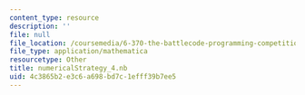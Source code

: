 ```yaml
---
content_type: resource
description: ''
file: null
file_location: /coursemedia/6-370-the-battlecode-programming-competition-january-iap-2013/4c3865b2e3c6a698bd7c1efff39b7ee5_numericalStrategy_4.nb
file_type: application/mathematica
resourcetype: Other
title: numericalStrategy_4.nb
uid: 4c3865b2-e3c6-a698-bd7c-1efff39b7ee5
---
```

